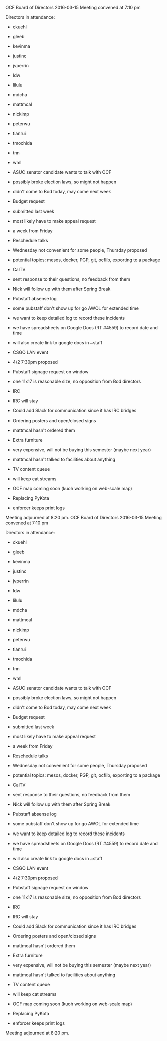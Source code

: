 OCF Board of Directors
2016-03-15
Meeting convened at 7:10 pm

Directors in attendance:
 - ckuehl
 - gleeb
 - kevinma
 - justinc
 - jvperrin
 - ldw
 - lilulu
 - mdcha
 - mattmcal
 - nickimp
 - peterwu
 - tianrui
 - tmochida
 - tnn
 - wml

- ASUC senator candidate wants to talk with OCF
 - possibly broke election laws, so might not happen
 - didn't come to Bod today, may come next week

- Budget request
 - submitted last week
 - most likely have to make appeal request
 - a week from Friday

- Reschedule talks
 - Wednesday not convenient for some people, Thursday proposed
 - potential topics: mesos, docker, PGP, git, ocflib, exporting to a package

- CalTV
 - sent response to their questions, no feedback from them
 - Nick will follow up with them after Spring Break

- Pubstaff absense log
 - some pubstaff don't show up for go AWOL for extended time
 - we want to keep detailed log to record these incidents
 - we have spreadsheets on Google Docs (RT #4559) to record date and time
 - will also create link to google docs in ~staff

- CSGO LAN event
 - 4/2 7:30pm proposed

- Pubstaff signage request on window
 - one 11x17 is reasonable size, no opposition from Bod directors

- IRC
 - IRC will stay
 - Could add Slack for communication since it has IRC bridges

- Ordering posters and open/closed signs
 - mattmcal hasn't ordered them

- Extra furniture
 - very expensive, will not be buying this semester (maybe next year)
 - mattmcal hasn't talked to facilities about anything

- TV content queue
 - will keep cat streams
 - OCF map coming soon (kuoh working on web-scale map)

- Replacing PyKota
 - enforcer keeps print logs


Meeting adjourned at 8:20 pm.
OCF Board of Directors
2016-03-15
Meeting convened at 7:10 pm

Directors in attendance:
 - ckuehl
 - gleeb
 - kevinma
 - justinc
 - jvperrin
 - ldw
 - lilulu
 - mdcha
 - mattmcal
 - nickimp
 - peterwu
 - tianrui
 - tmochida
 - tnn
 - wml

- ASUC senator candidate wants to talk with OCF
 - possibly broke election laws, so might not happen
 - didn't come to Bod today, may come next week

- Budget request
 - submitted last week
 - most likely have to make appeal request
 - a week from Friday

- Reschedule talks
 - Wednesday not convenient for some people, Thursday proposed
 - potential topics: mesos, docker, PGP, git, ocflib, exporting to a package

- CalTV
 - sent response to their questions, no feedback from them
 - Nick will follow up with them after Spring Break

- Pubstaff absense log
 - some pubstaff don't show up for go AWOL for extended time
 - we want to keep detailed log to record these incidents
 - we have spreadsheets on Google Docs (RT #4559) to record date and time
 - will also create link to google docs in ~staff

- CSGO LAN event
 - 4/2 7:30pm proposed

- Pubstaff signage request on window
 - one 11x17 is reasonable size, no opposition from Bod directors

- IRC
 - IRC will stay
 - Could add Slack for communication since it has IRC bridges

- Ordering posters and open/closed signs
 - mattmcal hasn't ordered them

- Extra furniture
 - very expensive, will not be buying this semester (maybe next year)
 - mattmcal hasn't talked to facilities about anything

- TV content queue
 - will keep cat streams
 - OCF map coming soon (kuoh working on web-scale map)

- Replacing PyKota
 - enforcer keeps print logs


Meeting adjourned at 8:20 pm.
